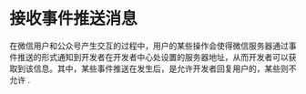 # 接收事件推送消息

在微信用户和公众号产生交互的过程中，用户的某些操作会使得微信服务器通过事件推送的形式通知到开发者在开发者中心处设置的服务器地址，从而开发者可以获取到该信息。其中，某些事件推送在发生后，是允许开发者回复用户的，某些则不允许 . 



